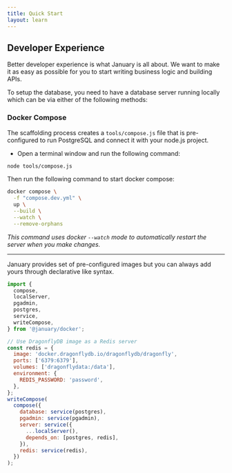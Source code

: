 ```yaml
---
title: Quick Start
layout: learn
---
```


## Developer Experience

Better developer experience is what January is all about. We want to make it as easy as possible for you to start writing business logic and building APIs.

To setup the database, you need to have a database server running locally which can be via either of the following methods:

### Docker Compose

The scaffolding process creates a `tools/compose.js` file that is pre-configured to run PostgreSQL and connect it with your node.js project.

- Open a terminal window and run the following command:

```bash
node tools/compose.js
```

Then run the following command to start docker compose:

```bash
docker compose \
  -f "compose.dev.yml" \
  up \
  --build \
  --watch \
  --remove-orphans
```

_This command uses docker `--watch` mode to automatically restart the server when you make changes._

---

January provides set of pre-configured images but you can always add yours through declarative like syntax.

```js
import {
  compose,
  localServer,
  pgadmin,
  postgres,
  service,
  writeCompose,
} from '@january/docker';

// Use DragonflyDB image as a Redis server
const redis = {
  image: 'docker.dragonflydb.io/dragonflydb/dragonfly',
  ports: ['6379:6379'],
  volumes: ['dragonflydata:/data'],
  environment: {
    REDIS_PASSWORD: 'password',
  },
};
writeCompose(
  compose({
    database: service(postgres),
    pgadmin: service(pgadmin),
    server: service({
      ...localServer(),
      depends_on: [postgres, redis],
    }),
    redis: service(redis),
  })
);
```
